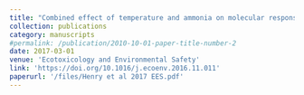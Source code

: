 ```yaml
---
title: "Combined effect of temperature and ammonia on molecular response and survival of the freshwater crustacean *Gammarus pulex*"
collection: publications
category: manuscripts
#permalink: /publication/2010-10-01-paper-title-number-2
date: 2017-03-01
venue: 'Ecotoxicology and Environmental Safety'
link: 'https://doi.org/10.1016/j.ecoenv.2016.11.011'
paperurl: '/files/Henry et al 2017 EES.pdf'
---
```


